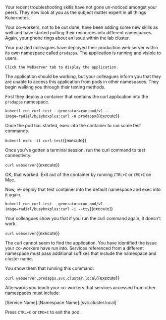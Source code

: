 Your recent troubleshooting skills have not gone un-noticed amongst your peers.
They now look at you as the subject matter expert in all things Kubernetes.

Your co-workers, not to be out done, have been adding some new skills as well
and have started putting their resources into different namespaces. Again, your
phone rings about an issue within the lab cluster.

Your puzzled colleagues have deployed their production web server within its own
namespace called `prodapps`. The application is running and visible to users.

`Click the Webserver tab to display the application.`

The application should be working, but your colleagues inform you that they are
unable to access this application from pods in other namespaces. They begin
walking you through their testing methods.

First they deploy a container that contains the curl application into the
`prodapps` namespace.

`kubectl run curl-test --generator=run-pod/v1 --image=radial/busyboxplus:curl -n
prodapps`{{execute}}

Once the pod has started, exec into the container to run some test commands.

`kubectl exec -it curl-test`{{execute}}

Once you've gotten a terminal session, run the curl command to test connectivity.

`curl webserver`{{execute}}

OK, that worked. Exit out of the container by running `CTRL+C` or `CMD+C` on Mac.

Now, re-deploy that test container into the default namespace and exec into it
again.

`kubectl run curl-test --generator=run-pod/v1 --image=radial/busyboxplus:curl -i
--tty`{{execute}}

Your colleagues show you that if you run the curl command again, it doesn't work.

`curl webserver`{{execute}}

The curl cannot seem to find the application. You have identified the issue your
co-workers have run into. Services referenced from a different namespace must
pass additional suffixes that include the namespace and cluster name.

You show them that running this command:

`curl webserver.prodapps.svc.cluster.local`{{execute}}

Afterwards you teach your co-workers that services accessed from other
namespaces must include:

[Service Name].[Namespace Name].[svc.cluster.local]

Press `CTRL+C` or `CMD+C` to exit the pod.
